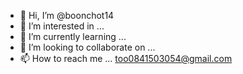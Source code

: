 - 👋 Hi, I’m @boonchot14
- 👀 I’m interested in ...
- 🌱 I’m currently learning ...
- 💞️ I’m looking to collaborate on ...
- 📫 How to reach me ... too0841503054@gmail.com

<!---
boonchot14/boonchot14 is a ✨ special ✨ repository because its `README.md` (this file) appears on your GitHub profile.
You can click the Preview link to take a look at your changes.
--->
